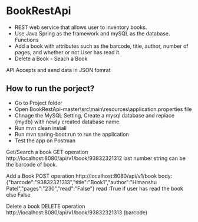 # BookRestApi

- REST web service that allows user to inventory books.                                                                                   
- Use Java Spring as the framework and mySQL as the database.
Functions                                                                                                                                  
- Add a book with attributes such as the barcode, title, author, number of pages, and whether or not User has read it.                     
- Delete a Book                                                                                                                             - Seach a Book

API Accepts and send data in JSON fomrat


How to run the porject?
-
- Go to Project folder
- Open BookRestApi-master\src\main\resources\application.properties file
- Chnage the MySQL Setting, Create a mysql database and replace {mydb} with newly created database name.
- Run mvn clean install
- Run mvn spring-boot:run to run the application
- Test the app on Postman

Get/Search a book 
GET operation
http://localhost:8080/api/v1/book/93832321312
last number string can be the barcode of book.
 
Add a Book
POST operation
http://localhost:8080/api/v1/book 
body: {"barcode":"93832321313","title":"Book1","author":"Himanshu Patel","pages":"230","read":"False"}
read :True if user has read the book else False

Delete a book
DELETE operation
http://localhost:8080/api/v1/book/93832321313 (barcode) 

